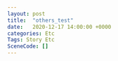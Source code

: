 ```yaml
---
layout: post
title:  "others_test"
date:   2020-12-17 14:00:00 +0000
categories: Etc
Tags: Story Etc
SceneCode: []
---
```

